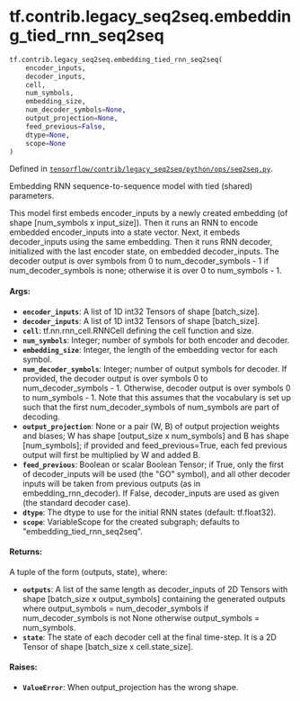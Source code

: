<div itemscope itemtype="http://developers.google.com/ReferenceObject">
<meta itemprop="name" content="tf.contrib.legacy_seq2seq.embedding_tied_rnn_seq2seq" />
</div>

# tf.contrib.legacy_seq2seq.embedding_tied_rnn_seq2seq

``` python
tf.contrib.legacy_seq2seq.embedding_tied_rnn_seq2seq(
    encoder_inputs,
    decoder_inputs,
    cell,
    num_symbols,
    embedding_size,
    num_decoder_symbols=None,
    output_projection=None,
    feed_previous=False,
    dtype=None,
    scope=None
)
```



Defined in [`tensorflow/contrib/legacy_seq2seq/python/ops/seq2seq.py`](https://www.tensorflow.org/code/tensorflow/contrib/legacy_seq2seq/python/ops/seq2seq.py).

Embedding RNN sequence-to-sequence model with tied (shared) parameters.

This model first embeds encoder_inputs by a newly created embedding (of shape
[num_symbols x input_size]). Then it runs an RNN to encode embedded
encoder_inputs into a state vector. Next, it embeds decoder_inputs using
the same embedding. Then it runs RNN decoder, initialized with the last
encoder state, on embedded decoder_inputs. The decoder output is over symbols
from 0 to num_decoder_symbols - 1 if num_decoder_symbols is none; otherwise it
is over 0 to num_symbols - 1.

#### Args:

* <b>`encoder_inputs`</b>: A list of 1D int32 Tensors of shape [batch_size].
* <b>`decoder_inputs`</b>: A list of 1D int32 Tensors of shape [batch_size].
* <b>`cell`</b>: tf.nn.rnn_cell.RNNCell defining the cell function and size.
* <b>`num_symbols`</b>: Integer; number of symbols for both encoder and decoder.
* <b>`embedding_size`</b>: Integer, the length of the embedding vector for each symbol.
* <b>`num_decoder_symbols`</b>: Integer; number of output symbols for decoder. If
    provided, the decoder output is over symbols 0 to num_decoder_symbols - 1.
    Otherwise, decoder output is over symbols 0 to num_symbols - 1. Note that
    this assumes that the vocabulary is set up such that the first
    num_decoder_symbols of num_symbols are part of decoding.
* <b>`output_projection`</b>: None or a pair (W, B) of output projection weights and
    biases; W has shape [output_size x num_symbols] and B has
    shape [num_symbols]; if provided and feed_previous=True, each
    fed previous output will first be multiplied by W and added B.
* <b>`feed_previous`</b>: Boolean or scalar Boolean Tensor; if True, only the first
    of decoder_inputs will be used (the "GO" symbol), and all other decoder
    inputs will be taken from previous outputs (as in embedding_rnn_decoder).
    If False, decoder_inputs are used as given (the standard decoder case).
* <b>`dtype`</b>: The dtype to use for the initial RNN states (default: tf.float32).
* <b>`scope`</b>: VariableScope for the created subgraph; defaults to
    "embedding_tied_rnn_seq2seq".


#### Returns:

A tuple of the form (outputs, state), where:
* <b>`outputs`</b>: A list of the same length as decoder_inputs of 2D Tensors with
      shape [batch_size x output_symbols] containing the generated
      outputs where output_symbols = num_decoder_symbols if
      num_decoder_symbols is not None otherwise output_symbols = num_symbols.
* <b>`state`</b>: The state of each decoder cell at the final time-step.
      It is a 2D Tensor of shape [batch_size x cell.state_size].


#### Raises:

* <b>`ValueError`</b>: When output_projection has the wrong shape.